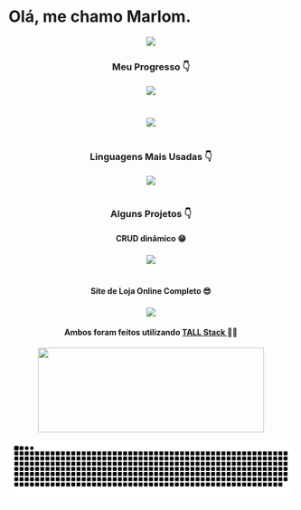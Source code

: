 <h1> Olá, me chamo Marlom.</h1>
<p align="center">
  <img class="width=auto" src="https://laravel.com/img/logotype.min.svg"/>
</p>
  <h3 align="center"> Meu Progresso 👇</h3>
  <p align="center">
    <img align="center" src="https://github-readme-stats.vercel.app/api?username=MarlomMedeiros&show_icons=true&theme=radical&count_private=true" />
  </p>
  <h1> </h1> 
  <p align="center">
  <img src="https://miro.medium.com/max/1250/1*r7p5PgVAemqPWU3anJwJJA.gif" />
  </p>
  <h1> </h1>
  <h3 align="center"> Linguagens Mais Usadas 👇</h3>
  <p align="center">
    <img align="center" src="https://github-readme-stats.vercel.app/api/top-langs/?username=MarlomMedeiros&show_icons=true&theme=radical" />
  </p>
  <h1> </h1>
  <h3 align="center" > Alguns Projetos  👇</h3>
  <h4 align="center">CRUD dinâmico 😁</h4>
  <p align="center">
    <a href="https://github.com/MarlomMedeiros/CRUD">
      <img align="center" src="https://github-readme-stats.vercel.app/api/pin/?username=MarlomMedeiros&repo=CRUD&show_icons=true&theme=radical" />
    </a>
  </p>
  <h1> </h1>
    <h4 align="center">Site de Loja Online Completo 😎</h4>
  <p align="center">
    <a href="https://github.com/MarlomMedeiros/Store">
      <img align="center" src="https://github-readme-stats.vercel.app/api/pin/?username=MarlomMedeiros&repo=store&show_icons=true&theme=radical" />
    </a>
  </p>
  <h4 align="center">Ambos foram feitos utilizando <a href="https://tallstack.dev/"> TALL Stack </a> 💖😎</h4>
<p align="center">
  <a href="https://tallstack.dev/">
    <img align="center" width="400" height="150" src="https://tallstack.dev/images/tallstack-logo.png"/>
  </a>
</p>
<a>
<p align="center">
  <img src="https://github.com/Platane/snk/raw/output/github-contribution-grid-snake.svg"/>
</p>
